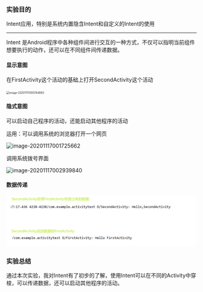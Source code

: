 ### 实验目的

Intent应用，特别是系统内置隐含Intent和自定义的Intent的使用



***



Intent 是Android程序中各种组件间进行交互的一种方式，不仅可以指明当前组件想要执行的动作，还可以在不同组件间传递数据。

#### 显示意图

在FirstActivity这个活动的基础上打开SecondActivity这个活动

<img src="https://qiyewuan-1302629736.cos.ap-nanjing.myqcloud.com/img/image-20201117000744883.png" alt="image-20201117000744883" style="zoom:50%;" />



#### 隐式意图

可以启动自己程序的活动，还能启动其他程序的活动

运用：可以调用系统的浏览器打开一个网页

![image-20201117001725662](https://qiyewuan-1302629736.cos.ap-nanjing.myqcloud.com/img/image-20201117001725662.png)

调用系统拨号界面

![image-20201117002939840](https://qiyewuan-1302629736.cos.ap-nanjing.myqcloud.com/img/image-20201117002939840.png)



#### 数据传递

![image-20201117082935128](实验报告.assets/image-20201117082935128.png)

### 实验总结

通过本次实验，我对Intent有了初步的了解，使用Intent可以在不同的Activity中穿梭，可以传递数据，还可以启动其他程序的活动。